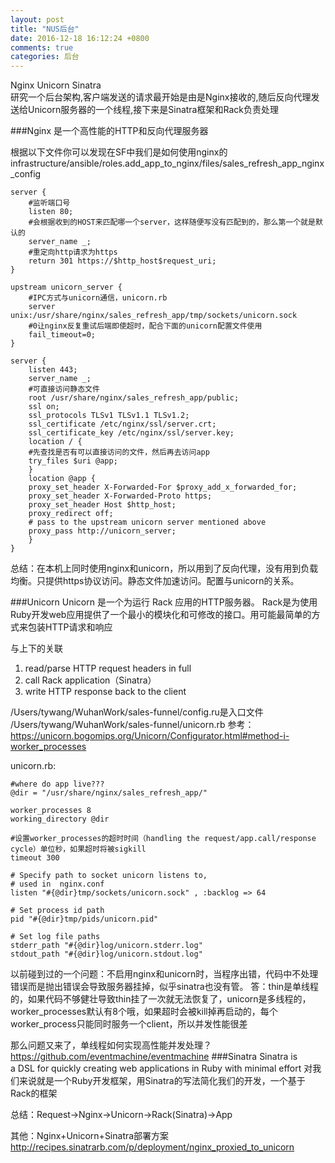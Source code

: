 ```yaml
---
layout: post
title: "NUS后台"
date: 2016-12-18 16:12:24 +0800
comments: true
categories: 后台
---
```

Nginx Unicorn Sinatra  
研究一个后台架构,客户端发送的请求最开始是由是Nginx接收的,随后反向代理发送给Unicorn服务器的一个线程,接下来是Sinatra框架和Rack负责处理
<!--more-->
###Nginx
是一个高性能的HTTP和反向代理服务器

根据以下文件你可以发现在SF中我们是如何使用nginx的
infrastructure/ansible/roles.add_app_to_nginx/files/sales_refresh_app_nginx_config

    server {
        #监听端口号
        listen 80;
        #会根据收到的HOST来匹配哪一个server，这样随便写没有匹配到的，那么第一个就是默认的
        server_name _;
        #重定向http请求为https
        return 301 https://$http_host$request_uri;
    }
    
    upstream unicorn_server {
        #IPC方式与unicorn通信，unicorn.rb
        server unix:/usr/share/nginx/sales_refresh_app/tmp/sockets/unicorn.sock
        #0让nginx反复重试后端即使超时，配合下面的unicorn配置文件使用
        fail_timeout=0;
    }
    
    server {
        listen 443;
        server_name _;
        #可直接访问静态文件
        root /usr/share/nginx/sales_refresh_app/public;
        ssl on;
        ssl_protocols TLSv1 TLSv1.1 TLSv1.2;
        ssl_certificate /etc/nginx/ssl/server.crt;
        ssl_certificate_key /etc/nginx/ssl/server.key;
        location / {
        #先查找是否有可以直接访问的文件，然后再去访问app
        try_files $uri @app;
        }
        location @app {
        proxy_set_header X-Forwarded-For $proxy_add_x_forwarded_for;
        proxy_set_header X-Forwarded-Proto https;
        proxy_set_header Host $http_host;
        proxy_redirect off;
        # pass to the upstream unicorn server mentioned above
        proxy_pass http://unicorn_server;
        }
    }

总结：在本机上同时使用nginx和unicorn，所以用到了反向代理，没有用到负载均衡。只提供https协议访问。静态文件加速访问。配置与unicorn的关系。

###Unicorn
Unicorn 是一个为运行 Rack 应用的HTTP服务器。
Rack是为使用Ruby开发web应用提供了一个最小的模块化和可修改的接口。用可能最简单的方式来包装HTTP请求和响应
             
与上下的关联
1. read/parse HTTP request headers in full
2. call Rack application（Sinatra）
3. write HTTP response back to the client

/Users/tywang/WuhanWork/sales-funnel/config.ru是入口文件
/Users/tywang/WuhanWork/sales-funnel/unicorn.rb
参考：https://unicorn.bogomips.org/Unicorn/Configurator.html#method-i-worker_processes

unicorn.rb:
   
    #where do app live???
    @dir = "/usr/share/nginx/sales_refresh_app/"
    
    worker_processes 8
    working_directory @dir
    
    #设置worker_processes的超时时间（handling the request/app.call/response cycle）单位秒，如果超时将被sigkill
    timeout 300
    
    # Specify path to socket unicorn listens to,
    # used in  nginx.conf 
    listen "#{@dir}tmp/sockets/unicorn.sock" , :backlog => 64
    
    # Set process id path
    pid "#{@dir}tmp/pids/unicorn.pid"
    
    # Set log file paths
    stderr_path "#{@dir}log/unicorn.stderr.log"
    stdout_path "#{@dir}log/unicorn.stdout.log"
    
以前碰到过的一个问题：不启用nginx和unicorn时，当程序出错，代码中不处理错误而是抛出错误会导致服务器挂掉，似乎sinatra也没有管。
答：thin是单线程的，如果代码不够健壮导致thin挂了一次就无法恢复了，unicorn是多线程的，worker_processes默认有8个哦，如果超时会被kill掉再启动的，每个worker_process只能同时服务一个client，所以并发性能很差

那么问题又来了，单线程如何实现高性能并发处理？
https://github.com/eventmachine/eventmachine
###Sinatra
Sinatra is a DSL for quickly creating web applications in Ruby with minimal effort
对我们来说就是一个Ruby开发框架，用Sinatra的写法简化我们的开发，一个基于Rack的框架

总结：Request->Nginx->Unicorn->Rack(Sinatra)->App

其他：Nginx+Unicorn+Sinatra部署方案
http://recipes.sinatrarb.com/p/deployment/nginx_proxied_to_unicorn